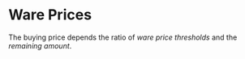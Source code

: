 # Ware Prices

The buying price depends the ratio of *ware price thresholds* and the *remaining amount*.
